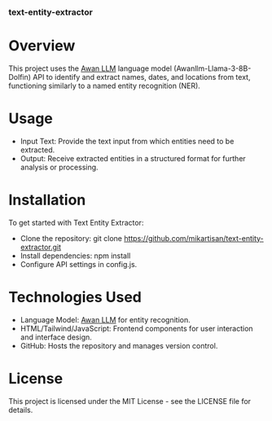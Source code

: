 ### text-entity-extractor

# Overview
This project uses the [Awan LLM](https://www.awanllm.com/) language model (Awanllm-Llama-3-8B-Dolfin) API to identify and extract names, dates, and locations from text, functioning similarly to a named entity recognition (NER).

# Usage
- Input Text: Provide the text input from which entities need to be extracted.
- Output: Receive extracted entities in a structured format for further analysis or processing.

# Installation
To get started with Text Entity Extractor:
- Clone the repository: git clone https://github.com/mikartisan/text-entity-extractor.git
- Install dependencies: npm install
- Configure API settings in config.js.
  
# Technologies Used
- Language Model: [Awan LLM](https://www.awanllm.com/) for entity recognition.
- HTML/Tailwind/JavaScript: Frontend components for user interaction and interface design.
- GitHub: Hosts the repository and manages version control.
  
# License
This project is licensed under the MIT License - see the LICENSE file for details.
